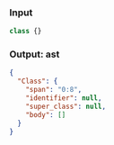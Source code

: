 ### Input
```js
class {}
```

### Output: ast
```json
{
  "Class": {
    "span": "0:8",
    "identifier": null,
    "super_class": null,
    "body": []
  }
}
```
